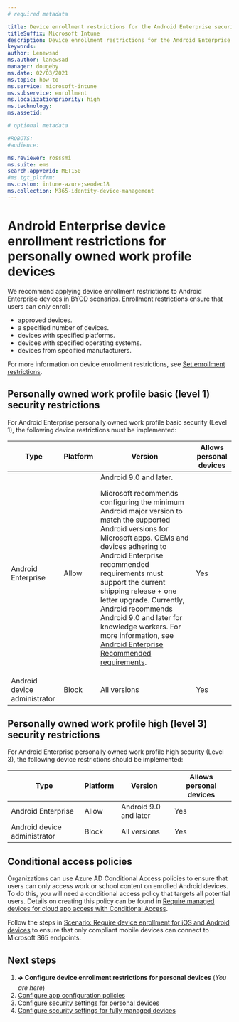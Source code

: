 ```yaml
---
# required metadata

title: Device enrollment restrictions for the Android Enterprise security configuration framework
titleSuffix: Microsoft Intune
description: Device enrollment restrictions for the Android Enterprise security configuration framework.
keywords:
author: Lenewsad
ms.author: lanewsad
manager: dougeby
ms.date: 02/03/2021
ms.topic: how-to
ms.service: microsoft-intune
ms.subservice: enrollment
ms.localizationpriority: high
ms.technology:
ms.assetid: 

# optional metadata

#ROBOTS:
#audience:

ms.reviewer: rosssmi
ms.suite: ems
search.appverid: MET150
#ms.tgt_pltfrm:
ms.custom: intune-azure;seodec18
ms.collection: M365-identity-device-management
---
```


# Android Enterprise device enrollment restrictions for personally owned work profile devices

We recommend applying device enrollment restrictions to Android Enterprise devices in BYOD scenarios. Enrollment restrictions ensure that users can only enroll: 

- approved devices.
- a specified number of devices.
- devices with specified platforms.
- devices with specified operating systems.
- devices from specified manufacturers.

For more information on device enrollment restrictions, see [Set enrollment restrictions](enrollment-restrictions-set.md).  

## Personally owned work profile basic (level 1) security restrictions

For Android Enterprise personally owned work profile basic security (Level 1), the following device restrictions must be implemented:

| Type | Platform | Version | Allows personal devices |
|--------|--------|--------|--------|
| Android Enterprise | Allow | Android 9.0 and later.<p>Microsoft recommends configuring the minimum Android major version to match the supported Android versions for Microsoft apps. OEMs and devices adhering to Android Enterprise recommended requirements must support the current shipping release + one letter upgrade.   Currently, Android recommends Android 9.0 and later for knowledge workers. For more information, see [Android Enterprise Recommended requirements](https://www.android.com/enterprise/recommended/requirements/). | Yes |
| Android device administrator| Block | All versions | Yes |

## Personally owned work profile high (level 3) security restrictions
For Android Enterprise personally owned work profile high security (Level 3), the following device restrictions should be implemented:

| Type | Platform | Version | Allows personal devices |
|--------|--------|--------|--------|
| Android Enterprise | Allow | Android 9.0 and later | Yes |
| Android device administrator| Block | All versions | Yes |  

## Conditional access policies
Organizations can use Azure AD Conditional Access policies to ensure that users can only access work or school content on enrolled Android devices. To do this, you will need a conditional access policy that targets all potential users. Details on creating this policy can be found in [Require managed devices for cloud app access with Conditional Access](/azure/active-directory/conditional-access/require-managed-devices).

Follow the steps in [Scenario: Require device enrollment for iOS and Android devices](/azure/active-directory/conditional-access/require-managed-devices#scenario-require-device-enrollment-for-ios-and-android-devices) to ensure that only compliant mobile devices can connect to Microsoft 365 endpoints.  

## Next steps

1. 🡺 **Configure device enrollment restrictions for personal devices** (*You are here*) 
2. [Configure app configuration policies](android-app-configuration-policies.md)
3. [Configure security settings for personal devices](android-work-profile-security-settings.md)  
4. [Configure security settings for fully managed devices](android-fully-managed-security-settings.md) 
